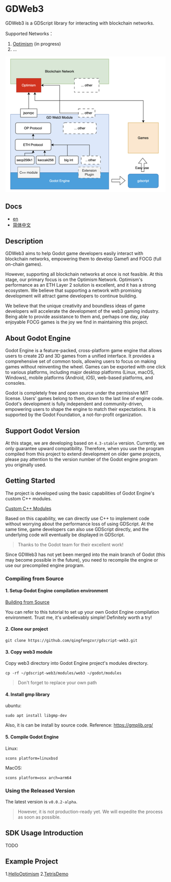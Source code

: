 # GDWeb3

GDWeb3 is a GDScript library for interacting with blockchain networks.

Supported Networks：

1. [Optimism](https://www.optimism.io/) (in progress)
2. ...

![Architecture](./imgs/image.png)

## Docs
* [en](https://gdweb3-docs.readthedocs.io/en/latest/)
* [简体中文](https://gdweb3-docs-cn.readthedocs.io/zh-cn/latest/index.html)

## Description

GDWeb3 aims to help Godot game developers easily interact with blockchain networks, empowering them to develop Gamefi and FOCG (full on-chain games).

However, supporting all blockchain networks at once is not feasible. At this stage, our primary focus is on the Optimism Network. Optimism's performance as an ETH Layer 2 solution is excellent, and it has a strong ecosystem. We believe that supporting a network with promising development will attract game developers to continue building.

We believe that the unique creativity and boundless ideas of game developers will accelerate the development of the web3 gaming industry. Being able to provide assistance to them and, perhaps one day, play enjoyable FOCG games is the joy we find in maintaining this project.

## About Godot Engine

Godot Engine is a feature-packed, cross-platform game engine that allows users to create 2D and 3D games from a unified interface. It provides a comprehensive set of common tools, allowing users to focus on making games without reinventing the wheel. Games can be exported with one click to various platforms, including major desktop platforms (Linux, macOS, Windows), mobile platforms (Android, iOS), web-based platforms, and consoles.

Godot is completely free and open source under the permissive MIT license. Users' games belong to them, down to the last line of engine code. Godot's development is fully independent and community-driven, empowering users to shape the engine to match their expectations. It is supported by the Godot Foundation, a not-for-profit organization.

## Support Godot Version

At this stage, we are developing based on `4.3-stable` version. Currently, we only guarantee upward compatibility. Therefore, when you use the program compiled from this project to extend development on older game projects, please pay attention to the version number of the Godot engine program you originally used.

## Getting Started

The project is developed using the basic capabilities of Godot Engine's custom C++ modules.

[Custom C++ Modules](https://docs.godotengine.org/en/stable/contributing/development/core_and_modules/custom_modules_in_cpp.html)

Based on this capability, we can directly use C++ to implement code without worrying about the performance loss of using GDScript. At the same time, game developers can also use GDScript directly, and the underlying code will eventually be displayed in GDScript.

> Thanks to the Godot team for their excellent work!

Since GDWeb3 has not yet been merged into the main branch of Godot (this may become possible in the future), you need to recompile the engine or use our precompiled engine program.

### Compiling from Source

#### 1. Setup Godot Engine compilation environment
[Building from Source](https://docs.godotengine.org/en/stable/contributing/development/compiling/index.html)

You can refer to this tutorial to set up your own Godot Engine compilation environment. Trust me, it's unbelievably simple! Definitely worth a try!

#### 2. Clone our project
```
git clone https://github.com/qingfengzxr/gdscript-web3.git
```

#### 3. Copy web3 module
Copy web3 directory into Godot Engine project's modules directory.

```
cp -rf ~/gdscript-web3/modules/web3 ~/godot/modules
```
> Don't forget to replace your own path

#### 4. Install gmp library
ubuntu:
```
sudo apt install libgmp-dev
```

Also, it is can be install by source code. Reference: https://gmplib.org/

#### 5. Compile Godot Engine
Linux:
```
scons platform=linuxbsd
```

MacOS:
```
scons platform=osx arch=arm64
```


### Using the Released Version
The latest version is `v0.0.2-alpha`.

>However, it is not production-ready yet. We will expedite the process as soon as possible.

## SDK Usage Introduction
TODO

## Example Project
1.[HelloOptimism](https://github.com/qingfengzxr/HelloOptimism)
2.[TetrisDemo](https://github.com/hallazie/TetrisDemo)
